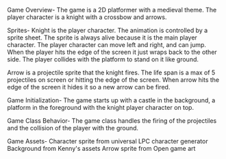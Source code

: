 Game Overview-
 The game is a 2D platformer with a medieval theme. The player character is a knight with a crossbow and arrows. 

Sprites-
    Knight is the player character. The animation is controlled by a sprite sheet. The sprite is always alive because it is the main player character. The player character can move left and right, and can jump. When the player hits the edge of the screen it just wraps back to the other side. The player collides with the platform to stand on it like ground.

   Arrow is a projectile sprite that the knight fires. The life span is a max of 5 projectiles on screen or hitting the edge of the screen. When arrow hits the edge of the screen it hides it so a new arrow can be fired.

Game Initialization-
    The game starts up with a castle in the background, a platform in the foreground with the knight player character on top.

Game Class Behavior-
    The game class handles the firing of the projectiles and the collision of the player with the ground.

Game Assets-
    Character sprite from universal LPC character generator
    Background from Kenny's assets
    Arrow sprite from Open game art

